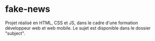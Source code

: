 # fake-news

Projet réalisé en HTML, CSS et JS, dans le cadre d'une formation développeur web et web mobile. 
Le sujet est disponible dans le dossier "subject".
